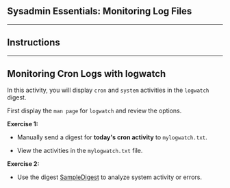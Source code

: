 ## Sysadmin Essentials: Monitoring Log Files 

--------

## Instructions 

------

## Monitoring Cron Logs with logwatch

In this activity, you will display `cron` and `system` activities in the `logwatch` digest.  

First display the `man page` for `logwatch` and review the options.

**Exercise 1:** 

* Manually send a digest for **today's cron activity** to `mylogwatch.txt`.

* View the activities in the `mylogwatch.txt` file.
   
**Exercise 2:**

* Use the digest [SampleDigest](SampleDigest.pdf) to analyze system activity or errors.
